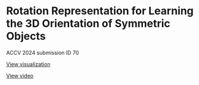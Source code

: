 # Rotation Representation for Learning the 3D Orientation of Symmetric Objects
ACCV 2024 submission ID 70

[View visualization](https://akriegler.github.io/symmetry-aware_rotation_representation)

[View video](https://github.com/akriegler/symmetry-aware_rotation_representation/tree/main/video/verification.mp4)